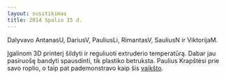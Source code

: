 ```yaml
---
layout: susitikimas
title: 2014 Spalio 15 d.
---
```

Dalyvavo AntanasU, DariusV, PauliusLi, RimantasV, SauliusN ir ViktorijaM.


Įgalinom 3D printerį šildyti ir reguliuoti extruderio temperatūrą. Dabar jau
pasiruošę bandyti spausdinti, tik plastiko betruksta.
Paulius Krapštėsi prie savo roplio, o taip pat pademonstravo kaip šis
[vaikšto][hexapod_walking].


[hexapod_walking]:http://youtu.be/HYbZv0_aXCY

